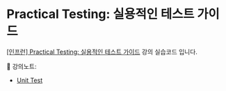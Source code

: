 # Practical Testing: 실용적인 테스트 가이드

[[인프런] Practical Testing: 실용적인 테스트 가이드](https://inf.run/Cjwu) 강의 실습코드 입니다.  
  
📙 강의노트:
  - [Unit Test](https://velog.io/@itonse/실용적인-테스트-가이드-강의-정리-UNIT-TEST)
